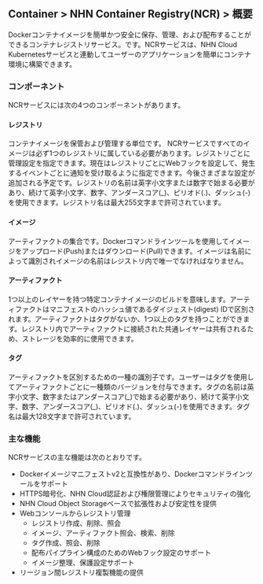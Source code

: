 ## Container > NHN Container Registry(NCR) > 概要

Dockerコンテナイメージを簡単かつ安全に保存、管理、および配布することができるコンテナレジストリサービス。です。NCRサービスは、NHN Cloud Kubernetesサービスと連動してユーザーのアプリケーションを簡単にコンテナ環境に構築できます。



### コンポーネント

NCRサービスには次の4つのコンポーネントがあります。

#### レジストリ

コンテナイメージを保管および管理する単位です。 NCRサービスですべてのイメージは必ず1つのレジストリに属している必要があります。レジストリごとに管理設定を指定できます。現在はレジストリごとにWebフックを設定して、発生するイベントごとに通知を受け取るように指定できます。今後さまざまな設定が追加される予定です。レジストリの名前は英字小文字または数字で始まる必要があり、続けて英字小文字、数字、アンダースコア(\_)、ピリオド(.)、ダッシュ(-)を使用できます。レジストリ名は最大255文字まで許可されています。

#### イメージ

アーティファクトの集合です。Dockerコマンドラインツールを使用してイメージをアップロード(Push)またはダウンロード(Pull)できます。イメージは名前によって識別されイメージの名前はレジストリ内で唯一でなければなりません。

#### アーティファクト

1つ以上のレイヤーを持つ特定コンテナイメージのビルドを意味します。アーティファクトはマニフェストのハッシュ値であるダイジェスト(digest) IDで区別されます。アーティファクトはタグがないか、1つ以上のタグを持つことができます。レジストリ内でアーティファクトに接続された共通レイヤーは共有されるため、ストレージを効率的に使用できます。

#### タグ

アーティファクトを区別するための一種の識別子です。ユーザーはタグを使用してアーティファクトごとに一種類のバージョンを付与できます。タグの名前は英字小文字、数字またはアンダースコア(\_)で始まる必要があり、続けて英字小文字、数字、アンダースコア(\_)、ピリオド(.)、ダッシュ(-)を使用できます。タグ名は最大128文字まで許可されています。



### 主な機能

NCRサービスの主な機能は次のとおりです。

* Dockerイメージマニフェストv2と互換性があり、Dockerコマンドラインツールをサポート 
* HTTPS暗号化、NHN Cloud認証および権限管理によりセキュリティの強化
* NHN Cloud Object Storageベースで拡張性および安定性を提供
* Webコンソールからレジストリ管理
    * レジストリ作成、削除、照会
    * イメージ、アーティファクト照会、検索、削除
    * タグ作成、照会、削除
    * 配布パイプライン構成のためのWebフック設定のサポート 
    * イメージ整理、保護設定サポート
* リージョン間レジストリ複製機能の提供
